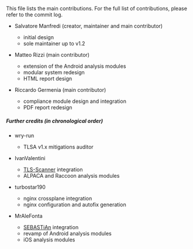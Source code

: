 
This file lists the main contributions. For the full list of contributions, please refer to the commit log.

* Salvatore Manfredi (creator, maintainer and main contributor)
  - initial design
  - sole maintainer up to v1.2

* Matteo Rizzi (main contributor)
  - extension of the Android analysis modules
  - modular system redesign
  - HTML report design

* Riccardo Germenia (main contributor)
  - compliance module design and integration
  - PDF report redesign

##### Further credits (in chronological order)

* wry-run
  - TLSA v1.x mitigations auditor

* IvanValentini
  - [TLS-Scanner](https://github.com/tls-attacker/TLS-Scanner) integration
  - ALPACA and Raccoon analysis modules

* turbostar190
  - nginx crossplane integration
  - nginx configuration and autofix generation

* MrAleFonta
  - [SEBASTiAn](https://github.com/talos-security/SEBASTiAn) integration
  - revamp of Android analysis modules
  - iOS analysis modules
